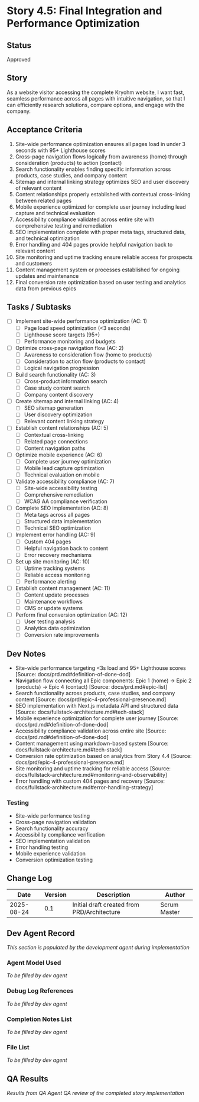 # Story 4.5: Final Integration and Performance Optimization

## Status
Approved

## Story
As a website visitor accessing the complete Kryohm website,
I want fast, seamless performance across all pages with intuitive navigation,
so that I can efficiently research solutions, compare options, and engage with the company.

## Acceptance Criteria
1. Site-wide performance optimization ensures all pages load in under 3 seconds with 95+ Lighthouse scores
2. Cross-page navigation flows logically from awareness (home) through consideration (products) to action (contact)
3. Search functionality enables finding specific information across products, case studies, and company content
4. Sitemap and internal linking strategy optimizes SEO and user discovery of relevant content
5. Content relationships properly established with contextual cross-linking between related pages
6. Mobile experience optimized for complete user journey including lead capture and technical evaluation
7. Accessibility compliance validated across entire site with comprehensive testing and remediation
8. SEO implementation complete with proper meta tags, structured data, and technical optimization
9. Error handling and 404 pages provide helpful navigation back to relevant content
10. Site monitoring and uptime tracking ensure reliable access for prospects and customers
11. Content management system or processes established for ongoing updates and maintenance
12. Final conversion rate optimization based on user testing and analytics data from previous epics

## Tasks / Subtasks
- [ ] Implement site-wide performance optimization (AC: 1)
  - [ ] Page load speed optimization (<3 seconds)
  - [ ] Lighthouse score targets (95+)
  - [ ] Performance monitoring and budgets
- [ ] Optimize cross-page navigation flow (AC: 2)
  - [ ] Awareness to consideration flow (home to products)
  - [ ] Consideration to action flow (products to contact)
  - [ ] Logical navigation progression
- [ ] Build search functionality (AC: 3)
  - [ ] Cross-product information search
  - [ ] Case study content search
  - [ ] Company content discovery
- [ ] Create sitemap and internal linking (AC: 4)
  - [ ] SEO sitemap generation
  - [ ] User discovery optimization
  - [ ] Relevant content linking strategy
- [ ] Establish content relationships (AC: 5)
  - [ ] Contextual cross-linking
  - [ ] Related page connections
  - [ ] Content navigation paths
- [ ] Optimize mobile experience (AC: 6)
  - [ ] Complete user journey optimization
  - [ ] Mobile lead capture optimization
  - [ ] Technical evaluation on mobile
- [ ] Validate accessibility compliance (AC: 7)
  - [ ] Site-wide accessibility testing
  - [ ] Comprehensive remediation
  - [ ] WCAG AA compliance verification
- [ ] Complete SEO implementation (AC: 8)
  - [ ] Meta tags across all pages
  - [ ] Structured data implementation
  - [ ] Technical SEO optimization
- [ ] Implement error handling (AC: 9)
  - [ ] Custom 404 pages
  - [ ] Helpful navigation back to content
  - [ ] Error recovery mechanisms
- [ ] Set up site monitoring (AC: 10)
  - [ ] Uptime tracking systems
  - [ ] Reliable access monitoring
  - [ ] Performance alerting
- [ ] Establish content management (AC: 11)
  - [ ] Content update processes
  - [ ] Maintenance workflows
  - [ ] CMS or update systems
- [ ] Perform final conversion optimization (AC: 12)
  - [ ] User testing analysis
  - [ ] Analytics data optimization
  - [ ] Conversion rate improvements

## Dev Notes
- Site-wide performance targeting <3s load and 95+ Lighthouse scores [Source: docs/prd.md#definition-of-done-dod]
- Navigation flow connecting all Epic components: Epic 1 (home) → Epic 2 (products) → Epic 4 (contact) [Source: docs/prd.md#epic-list]
- Search functionality across products, case studies, and company content [Source: docs/prd/epic-4-professional-presence.md]
- SEO implementation with Next.js metadata API and structured data [Source: docs/fullstack-architecture.md#tech-stack]
- Mobile experience optimization for complete user journey [Source: docs/prd.md#definition-of-done-dod]
- Accessibility compliance validation across entire site [Source: docs/prd.md#definition-of-done-dod]
- Content management using markdown-based system [Source: docs/fullstack-architecture.md#tech-stack]
- Conversion rate optimization based on analytics from Story 4.4 [Source: docs/prd/epic-4-professional-presence.md]
- Site monitoring and uptime tracking for reliable access [Source: docs/fullstack-architecture.md#monitoring-and-observability]
- Error handling with custom 404 pages and recovery [Source: docs/fullstack-architecture.md#error-handling-strategy]

### Testing
- Site-wide performance testing
- Cross-page navigation validation
- Search functionality accuracy
- Accessibility compliance verification
- SEO implementation validation
- Error handling testing
- Mobile experience validation
- Conversion optimization testing

## Change Log
| Date | Version | Description | Author |
|------|---------|-------------|--------|
| 2025-08-24 | 0.1 | Initial draft created from PRD/Architecture | Scrum Master |

## Dev Agent Record
*This section is populated by the development agent during implementation*

### Agent Model Used
*To be filled by dev agent*

### Debug Log References
*To be filled by dev agent*

### Completion Notes List
*To be filled by dev agent*

### File List
*To be filled by dev agent*

## QA Results
*Results from QA Agent QA review of the completed story implementation*
